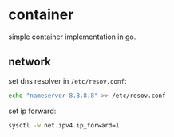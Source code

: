 # container
simple container implementation in go.

## network 
set dns resolver in `/etc/resov.conf`:
```sh
echo "nameserver 8.8.8.8" >> /etc/resov.conf
```
set ip forward:
```sh 
sysctl -w net.ipv4.ip_forward=1
```
